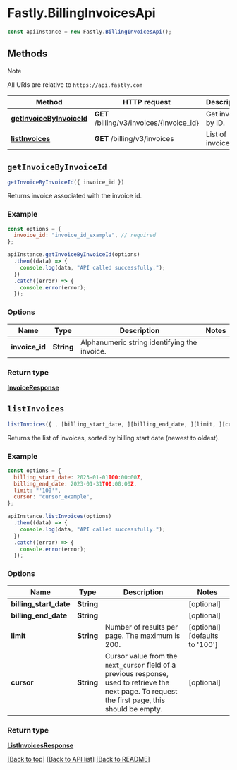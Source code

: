 # Fastly.BillingInvoicesApi

```javascript
const apiInstance = new Fastly.BillingInvoicesApi();
```
## Methods

> [!NOTE]
> All URIs are relative to `https://api.fastly.com`

Method | HTTP request | Description
------ | ------------ | -----------
[**getInvoiceByInvoiceId**](BillingInvoicesApi.md#getInvoiceByInvoiceId) | **GET** /billing/v3/invoices/{invoice_id} | Get invoice by ID.
[**listInvoices**](BillingInvoicesApi.md#listInvoices) | **GET** /billing/v3/invoices | List of invoices.


## `getInvoiceByInvoiceId`

```javascript
getInvoiceByInvoiceId({ invoice_id })
```

Returns invoice associated with the invoice id.

### Example

```javascript
const options = {
  invoice_id: "invoice_id_example", // required
};

apiInstance.getInvoiceByInvoiceId(options)
  .then((data) => {
    console.log(data, "API called successfully.");
  })
  .catch((error) => {
    console.error(error);
  });
```

### Options

Name | Type | Description  | Notes
------------- | ------------- | ------------- | -------------
**invoice_id** | **String** | Alphanumeric string identifying the invoice. |

### Return type

[**InvoiceResponse**](InvoiceResponse.md)


## `listInvoices`

```javascript
listInvoices({ , [billing_start_date, ][billing_end_date, ][limit, ][cursor] })
```

Returns the list of invoices, sorted by billing start date (newest to oldest).

### Example

```javascript
const options = {
  billing_start_date: 2023-01-01T00:00:00Z,
  billing_end_date: 2023-01-31T00:00:00Z,
  limit: "'100'",
  cursor: "cursor_example",
};

apiInstance.listInvoices(options)
  .then((data) => {
    console.log(data, "API called successfully.");
  })
  .catch((error) => {
    console.error(error);
  });
```

### Options

Name | Type | Description  | Notes
------------- | ------------- | ------------- | -------------
**billing_start_date** | **String** |  | [optional]
**billing_end_date** | **String** |  | [optional]
**limit** | **String** | Number of results per page. The maximum is 200. | [optional] [defaults to '100']
**cursor** | **String** | Cursor value from the `next_cursor` field of a previous response, used to retrieve the next page. To request the first page, this should be empty. | [optional]

### Return type

[**ListInvoicesResponse**](ListInvoicesResponse.md)


[[Back to top]](#) [[Back to API list]](../../README.md#endpoints)
[[Back to README]](../../README.md)
